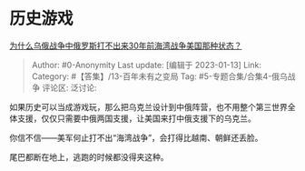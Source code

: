 # 历史游戏
[为什么乌俄战争中俄罗斯打不出来30年前海湾战争美国那种状态？](https://www.zhihu.com/question/578152909/answer/2843007665)

> Author: #0-Anonymity
> Last update: [编辑于 2023-01-13]
> Link:
> Category: #【答集】/13-百年未有之变局
> Tag: #5-专题合集/合集4-俄乌战争
> 评论区:
> 泛讨论:

如果历史可以当成游戏玩，那么把乌克兰设计到中俄阵营，也不用整个第三世界全体支援，仅仅只需要中俄两国支援，让美国来打中俄支援下的乌克兰。

你信不信——美军何止打不出“海湾战争”，会打得比越南、朝鲜还丢脸。

尾巴都断在地上，逃跑的时候都没得夹这种。
